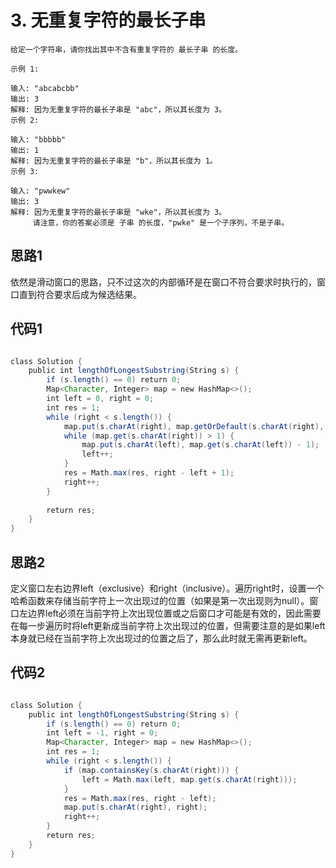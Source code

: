 # 3. 无重复字符的最长子串

```
给定一个字符串，请你找出其中不含有重复字符的 最长子串 的长度。

示例 1:

输入: "abcabcbb"
输出: 3 
解释: 因为无重复字符的最长子串是 "abc"，所以其长度为 3。
示例 2:

输入: "bbbbb"
输出: 1
解释: 因为无重复字符的最长子串是 "b"，所以其长度为 1。
示例 3:

输入: "pwwkew"
输出: 3
解释: 因为无重复字符的最长子串是 "wke"，所以其长度为 3。
     请注意，你的答案必须是 子串 的长度，"pwke" 是一个子序列，不是子串。

```
## 思路1
依然是滑动窗口的思路，只不过这次的内部循环是在窗口不符合要求时执行的，窗口直到符合要求后成为候选结果。

## 代码1
```java

class Solution {
    public int lengthOfLongestSubstring(String s) {
        if (s.length() == 0) return 0;
        Map<Character, Integer> map = new HashMap<>();
        int left = 0, right = 0;
        int res = 1;
        while (right < s.length()) {
            map.put(s.charAt(right), map.getOrDefault(s.charAt(right), 0) + 1);
            while (map.get(s.charAt(right)) > 1) {
                map.put(s.charAt(left), map.get(s.charAt(left)) - 1);
                left++;
            }
            res = Math.max(res, right - left + 1);
            right++;
        }
        
        return res;
    }
}
```

## 思路2
定义窗口左右边界left（exclusive）和right（inclusive）。遍历right时，设置一个哈希函数来存储当前字符上一次出现过的位置（如果是第一次出现则为null）。窗口左边界left必须在当前字符上次出现位置或之后窗口才可能是有效的，因此需要在每一步遍历时将left更新成当前字符上次出现过的位置，但需要注意的是如果left本身就已经在当前字符上次出现过的位置之后了，那么此时就无需再更新left。

## 代码2
```java

class Solution {
    public int lengthOfLongestSubstring(String s) {
        if (s.length() == 0) return 0;
        int left = -1, right = 0;
        Map<Character, Integer> map = new HashMap<>();
        int res = 1;
        while (right < s.length()) {
            if (map.containsKey(s.charAt(right))) {
                left = Math.max(left, map.get(s.charAt(right)));
            }    
            res = Math.max(res, right - left);
            map.put(s.charAt(right), right);
            right++;
        }
        return res;
    }
}
```

